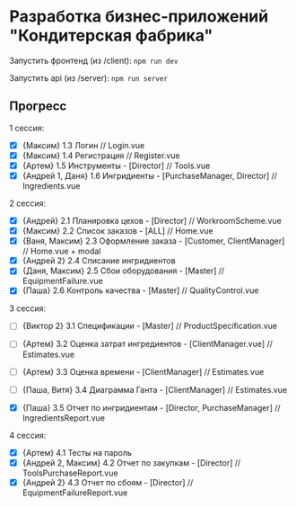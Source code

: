 # Разработка бизнес-приложений "Кондитерская фабрика"

Запустить фронтенд (из /client): `npm run dev`

Запустить api (из /server): `npm run server`

## Прогресс

1 сессия:

- [x] {Максим} 1.3 Логин // Login.vue
- [x] {Максим} 1.4 Регистрация // Register.vue
- [x] {Артем} 1.5 Инструменты - [Director] // Tools.vue
- [x] {Андрей 1, Даня} 1.6 Ингридиенты - [PurchaseManager, Director] // Ingredients.vue

2 сессия:

- [x] {Андрей} 2.1 Планировка цехов - [Director] // WorkroomScheme.vue
- [x] {Максим} 2.2 Список заказов - [ALL] // Home.vue
- [x] {Ваня, Максим} 2.3 Оформление заказа - [Customer, ClientManager] // Home.vue + modal
- [x] {Андрей 2} 2.4 Списание ингридиентов
- [x] {Даня, Максим} 2.5 Сбои оборудования - [Master] // EquipmentFailure.vue
- [x] {Паша} 2.6 Контроль качества - [Master] // QualityControl.vue

3 сессия:

- [ ] {Виктор 2} 3.1 Спецификации - [Master] // ProductSpecification.vue
- [ ] {Артем} 3.2 Оценка затрат ингредиентов - [ClientManager.vue] // Estimates.vue
- [ ] {Артем} 3.3 Оценка времени - [ClientManager] // Estimates.vue
- [ ] {Паша, Витя} 3.4 Диаграмма Ганта - [ClientManager] // Estimates.vue
- [x] {Паша} 3.5 Отчет по ингридиентам - [Director, PurchaseManager] // IngredientsReport.vue


4 сессия:

- [x] {Артем} 4.1 Тесты на пароль
- [x] {Андрей 2, Максим} 4.2 Отчет по закупкам - [Director] // ToolsPurchaseReport.vue
- [x] {Андрей 2} 4.3 Отчет по сбоям - [Director] // EquipmentFailureReport.vue
